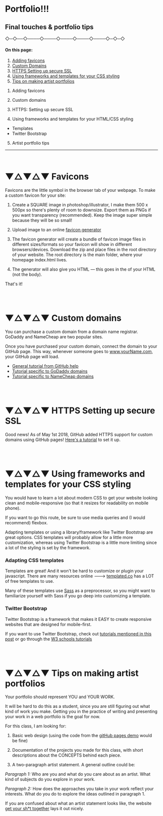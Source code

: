 
# Portfolio!!!
## Final touches & portfolio tips

 ◇─◇──◇────◇────◇────◇────◇────◇─◇─◇
<br />

#### On this page:

1. [Adding favicons](#-favicons)
2. [Custom Domains](#-custom-domains)
3. [HTTPS Setting up secure SSL](#-https-setting-up-secure-ssl)
4. [Using frameworks and templates for your CSS styling](#-using-frameworks-and-templates-for-your-css-styling)
5. [Tips on making artist portfolios](#-tips-on-making-artist-portfolios)


1) Adding favicons

2) Custom domains

3) HTTPS: Setting up secure SSL

4) Using frameworks and templates for your HTML/CSS styling
  * Templates
  * Twitter Bootstrap

5) Artist portfolio tips

---
<br>



# ▼△▼△▼ Favicons


Favicons are the little symbol in the browser tab of your webpage. To make a custom favicon for your site:

1. Create a SQUARE image in photoshop/illustrator, I make them 500 x 500px so there's plenty of room to downsize. Export them as PNGs if you want transparency (recommended). Keep the image super simple because they will be so small!

2. Upload image to an online [favicon generator](https://realfavicongenerator.net/)

3. The favicon generator will create a bundle of favicon image files in different sizes/formats so your favicon will show in different browsers/devices. Download the zip and place files in the root directory of your website. The root directory is the main folder, where your homepage index.html lives.

4. The generator will also give you HTML — this goes in the <head> of your HTML (not the body).

That's it!


<br>
<br>

# ▼△▼△▼ Custom domains


You can purchase a custom domain from a domain name registrar. GoDaddy and NameCheap are two popular sites.

Once you have purchased your custom domain, connect the domain to your GitHub page. This way, whenever someone goes to www.yourName.com, your GitHub page will load.

* [General tutorial from GitHub help](https://help.github.com/articles/quick-start-setting-up-a-custom-domain/)
* [Tutorial specific to GoDaddy domains](https://medium.com/@LovettLovett/github-pages-godaddy-f0318c2f25a)
* [Tutorial specific to NameCheap domains](http://davidensinger.com/2013/03/setting-the-dns-for-github-pages-on-namecheap/)


<br>
<br>

# ▼△▼△▼ HTTPS Setting up secure SSL

Good news! As of May 1st 2018, GitHub added HTTPS support for custom domains using GitHub pages! [Here's a tutorial](https://blog.github.com/2018-05-01-github-pages-custom-domains-https/) to set it up.

<br>
<br>

# ▼△▼△▼ Using frameworks and templates for your CSS styling

You would have to learn a lot about modern CSS to get your website looking clean and mobile-responsive (so that it resizes for readability on mobile phone).

If you want to go this route, be sure to use media queries and (I would recommend) flexbox.

Adapting templates or using a library/framework like Twitter Bootstrap are great options. CSS templates will probably allow for a little more customization, whereas using Twitter Bootstrap is a little more limiting since a lot of the styling is set by the framework.  

### Adapting CSS templates

Templates are great! And it won't be hard to customize or plugin your javascript. There are many resources online ---> [templated.co](https://templated.co/) has a LOT of free templates to use.

Many of these templates use [Sass](https://sass-lang.com/) as a preprocessor, so you might want to familiarize yourself with Sass if you go deep into customizing a template.

### Twitter Bootstrap


Twitter Bootstrap is a framework that makes it EASY to create responsive websites that are designed for mobile-first.

If you want to use Twitter Bootstrap, check out [tutorials mentioned in this post](https://www.quora.com/What-is-the-best-way-to-learn-Bootstrap/answer/Singh-Naina?utm_medium=organic&utm_source=google_rich_qa&utm_campaign=google_rich_qa) or go through the [W3 schools tutorials](https://www.w3schools.com/bootstrap4/default.asp)

<br>
<br>

# ▼△▼△▼ Tips on making artist portfolios


Your portfolio should represent YOU and YOUR WORK.

It will be hard to do this as a student, since you are still figuring out what kind of work you make. Getting you in the practice of writing and presenting your work in a web portfolio is the goal for now.

For this class, I am looking for:

1. Basic web design (using the code from the [gitHub pages demo](../05a_HTML-CSS_gitHubPage/demo) would be fine)

2. Documentation of the projects you made for this class, with short descriptions about the CONCEPTS behind each piece.

3. A two-paragraph artist statement. A general outline could be:

*Paragraph 1:* Who are you and what do you care about as an artist. What kind of subjects do you explore in your work.

*Paragraph 2:* How does the approaches you take in your work reflect your interests. What do you do to explore the ideas outlined in paragraph 1.

If you are confused about what an artist statement looks like, the website [get your sh*t together](https://www.gyst-ink.com/artist-statement-guidelines/
) lays it out nicely.
